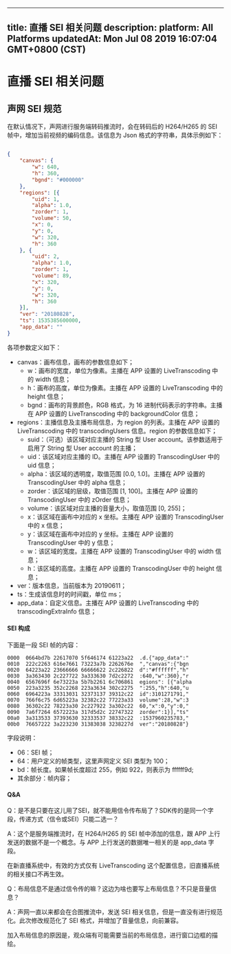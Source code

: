 
---
title: 直播 SEI 相关问题 
description: 
platform: All Platforms
updatedAt: Mon Jul 08 2019 16:07:04 GMT+0800 (CST)
---
# 直播 SEI 相关问题 
## 声网 SEI 规范

在默认情况下，声网进行服务端转码推流时，会在转码后的 H264/H265 的 SEI 帧中，增加当前视频的编码信息。该信息为 Json 格式的字符串，具体示例如下：

```json

{
    "canvas": {
        "w": 640,
        "h": 360,
        "bgnd": "#000000"
    },
    "regions": [{
        "uid": 1,
        "alpha": 1.0,
        "zorder": 1,
        "volume": 50,
        "x": 0,
        "y": 0,
        "w": 320,
        "h": 360
    }, {
        "uid": 2,
        "alpha": 1.0,
        "zorder": 1,
        "volume": 89,
        "x": 320,
        "y": 0,
        "w": 320,
        "h": 360
    }],
    "ver": "20180828",
    "ts": 1535385600000,
    "app_data": ""
}

```

各项参数定义如下：
* canvas：画布信息，画布的参数信息如下；
   * w：画布的宽度，单位为像素。主播在 APP 设置的 LiveTranscoding 中的 width 信息；
   * h：画布的高度，单位为像素。主播在 APP 设置的 LiveTranscoding 中的 height 信息；
   * bgnd：画布的背景颜色，RGB 格式，为 16 进制代码表示的字符串。主播在 APP 设置的 LiveTranscoding 中的 backgroundColor 信息；
* regions：主播信息及主播布局信息，为 region 的列表。主播在 APP 设置的 LiveTranscoding 中的 transcodingUsers 信息。region 的参数信息如下；
   * suid：（可选）该区域对应主播的 String 型 User account。该参数适用于启用了 String 型 User account 的主播；
   * uid：该区域对应主播的 ID。主播在 APP 设置的 TranscodingUser 中的 uid 信息；
   * alpha：该区域的透明度，取值范围 [0.0, 1.0]。主播在 APP 设置的 TranscodingUser 中的 alpha 信息；
   * zorder：该区域的层级，取值范围 [1, 100]。主播在 APP 设置的 TranscodingUser 中的 zOrder 信息；
   * volume：该区域对应主播的音量大小，取值范围 [0, 255]；
   * x：该区域在画布中对应的 x 坐标。主播在 APP 设置的 TranscodingUser 中的 x 信息；
   * y：该区域在画布中对应的 y 坐标。主播在 APP 设置的 TranscodingUser 中的 y 信息；
   * w：该区域的宽度。主播在 APP 设置的 TranscodingUser 中的 width 信息；
   * h：该区域的高度。主播在 APP 设置的 TranscodingUser 中的 height 信息；
* ver：版本信息，当前版本为 20190611；
* ts：生成该信息时的时间戳，单位 ms；
* app_data：自定义信息。主播在 APP 设置的 LiveTranscoding 中的 transcodingExtraInfo 信息；

#### SEI 构成

下面是一段 SEI 帧的内容：

```
0000  0664bd7b 22617070 5f646174 61223a22  .d.{"app_data":"
0010  222c2263 616e7661 73223a7b 2262676e  ","canvas":{"bgn
0020  64223a22 23666666 66666622 2c226822  d":"#ffffff","h"
0030  3a363430 2c227722 3a333630 7d2c2272  :640,"w":360},"r
0040  6567696f 6e73223a 5b7b2261 6c706861  egions": [{"alpha
0050  223a3235 352c2268 223a3634 302c2275  ":255,"h":640,"u
0060  6964223a 33313031 32373137 39312c22  id":3101271791,"
0070  766f6c75 6d65223a 32382c22 77223a33  volume":28,"w":3
0080  36302c22 78223a30 2c227922 3a302c22  60,"x":0,"y":0,"
0090  7a6f7264 6572223a 317d5d2c 22747322  zorder":1}],"ts"
00a0  3a313533 37393630 32333537 38332c22  :1537960235783,"
00b0  76657222 3a223230 31383038 3238227d  ver":"20180828"}
```

字段说明：

* 06：SEI 帧；
* 64：用户定义的帧类型，这里声网定义 SEI 类型为 100；
* bd：帧长度。如果帧长度超过 255，例如 922，则表示为 ffffff9d;
* 其余部分：帧内容；

#### Q&A

Q：是不是只要在这儿用了SEI，就不能用信令传布局了？SDK传的是同一个字段，传递方式（信令或SEI）只能二选一？

A：这个是服务端推流时，在 H264/H265 的 SEI 帧中添加的信息，跟 APP 上行发送的数据不是一个概念。与 APP 上行发送的数据唯一相关的是 app_data 字段。

在新直播系统中，有效的方式仅有 LiveTranscoding 这个配置信息，旧直播系统的相关接口不再生效。

Q：布局信息不是通过信令传的嘛？这边为啥也要写上布局信息？不只是音量信息？ 

A：声网一直以来都会在合图推流中，发送 SEI 相关信息，但是一直没有进行规范化。此次修改规范化了 SEI 格式，并增加了音量信息，向前兼容。

加入布局信息的原因是，观众端有可能需要当前的布局信息，进行窗口边框的描绘。
